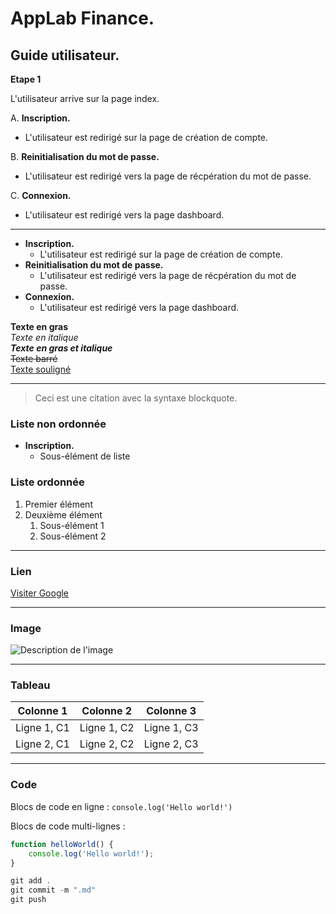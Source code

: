# AppLab Finance.
## Guide utilisateur.

**Etape 1**  

L'utilisateur arrive sur la page index.

A. **Inscription.**
    
  - L'utilisateur est redirigé sur la page de création de compte. 

B. **Reinitialisation du mot de passe.**

  - L'utilisateur est redirigé vers la page de récpération du mot de passe. 

C. **Connexion.**

  - L'utilisateur est redirigé vers la page dashboard. 


---

- **Inscription.**
  - L'utilisateur est redirigé sur la page de création de compte.
- **Reinitialisation du mot de passe.**
  - L'utilisateur est redirigé vers la page de récpération du mot de passe. 
- **Connexion.**
  - L'utilisateur est redirigé vers la page dashboard.  








**Texte en gras**  
*Texte en italique*  
***Texte en gras et italique***  
~~Texte barré~~  
<u>Texte souligné</u>  

---

> Ceci est une citation avec la syntaxe blockquote.

### Liste non ordonnée

- **Inscription.**
  - Sous-élément de liste

### Liste ordonnée

1. Premier élément
2. Deuxième élément
   1. Sous-élément 1
   2. Sous-élément 2

---

### Lien

[Visiter Google](https://www.google.com)

---

### Image

![Description de l'image](https://via.placeholder.com/150)

---

### Tableau

| Colonne 1   | Colonne 2   | Colonne 3   |
|-------------|-------------|-------------|
| Ligne 1, C1 | Ligne 1, C2 | Ligne 1, C3 |
| Ligne 2, C1 | Ligne 2, C2 | Ligne 2, C3 |

---

### Code

Blocs de code en ligne : `console.log('Hello world!')`

Blocs de code multi-lignes :

```js
function helloWorld() {
    console.log('Hello world!');
}

git add .
git commit -m ".md"
git push 
